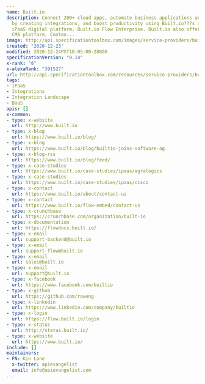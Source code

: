 ```yaml
---
name: Built.io
description: Connect 200+ cloud apps, automate business applications and workflows
  by creating integrations, and boost productivity using Built.io???s award-winning
  iPaaS digital platform, Built.io Flow Enterprise. Built.io also offers a headless
  CMS platform, Conten...
image: http://api.specificationtoolbox.com/images/service-providers/built-io.jpg
created: "2020-12-23"
modified: 2020-12-24PST10:05:00-28800
specificationVersion: "0.14"
x-rank: "8"
x-alexaRank: "391527"
url: http://api.specificationtoolbox.com/resources/service-providers/built-io/
tags:
- IPaaS
- Integrations
- Integration Landscape
- BaaS
apis: []
x-common:
- type: x-website
  url: http://www.built.io
- type: x-blog
  url: https://www.built.io/blog/
- type: x-blog
  url: https://www.built.io/blog/builtio-joins-software-ag
- type: x-blog-rss
  url: https://www.built.io/blog/feed/
- type: x-case-studies
  url: https://www.built.io/case-studies/ipaas/agralogics
- type: x-case-studies
  url: https://www.built.io/case-studies/ipaas/cisco
- type: x-contact
  url: https://www.built.io/about/contact-us
- type: x-contact
  url: https://www.built.io/flow-embed/contact-us
- type: x-crunchbase
  url: https://crunchbase.com/organization/built-io
- type: x-documentation
  url: https://flowdocs.built.io/
- type: x-email
  url: support-backend@built.io
- type: x-email
  url: support-flow@built.io
- type: x-email
  url: sales@built.io
- type: x-email
  url: support@built.io
- type: x-facebook
  url: https://www.facebook.com/builtio
- type: x-github
  url: https://github.com/raweng
- type: x-linkedin
  url: https://www.linkedin.com/company/builtio
- type: x-login
  url: https://flow.built.io/login
- type: x-status
  url: http://status.built.io/
- type: x-website
  url: https://www.built.io/
include: []
maintainers:
- FN: Kin Lane
  x-twitter: apievangelist
  email: info@apievangelist.com
...
```

